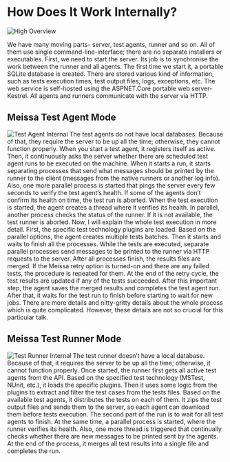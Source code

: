 # How Does It Work Internally? #

![High Overview](https://i.imgur.com/dqJlM0f.png)

We have many moving parts- server, test agents, runner and so on. All of them use single command-line-interface; there are no separate installers or executables.
First, we need to start the server. Its job is to synchronise the work between the runner and all agents. The first time we start it, a portable SQLite database is created. There are stored various kind of information, such as tests execution times, test output files, logs, exceptions, etc. The web service is self-hosted using the ASPNET.Core portable web server- Kestrel. All agents and runners communicate with the server via HTTP.
## Meissa Test Agent Mode ##
![Test Agent Internal](https://i.imgur.com/nmCzNwk.png)
The test agents do not have local databases. Because of that, they require the server to be up all the time; otherwise, they cannot function properly.
When you start a test agent, it registers itself as active. Then, it continuously asks the server whether there are scheduled test agent runs to be executed on the machine.
When it starts a run, it starts separating processes that send what messages should be printed by the runner to the client (messages from the native runners or another log info). Also, one more parallel process is started that pings the server every few seconds to verify the test agent’s health. If some of the agents don’t confirm its health on time, the test run is aborted. 
When the test execution is started, the agent creates a thread where it verifies its health. In parallel, another process checks the status of the runner. If it is not available, the test runner is aborted. Now, I will explain the whole test execution in more detail. 
First, the specific test technology plugins are loaded. Based on the parallel options, the agent creates multiple tests batches. Then it starts and waits to finish all the processes. While the tests are executed, separate parallel processes send messages to be printed to the runner via HTTP requests to the server. After all processes finish, the results files are merged. If the Meissa retry option is turned-on and there are any failed tests, the procedure is repeated for them. At the end of the retry cycle, the test results are updated if any of the tests succeeded. 
After this important step, the agent saves the merged results and completes the test agent run. After that, it waits for the test run to finish before starting to wait for new jobs.
There are more details and nitty-gritty details about the whole process which is quite complicated. However, these details are not so crucial for this particular talk.
## Meissa Test Runner Mode ##
![Test Runner Internal](https://i.imgur.com/O5h80ge.png)
The test runner doesn’t have a local database. Because of that, it requires the server to be up all the time; otherwise, it cannot function properly.
Once started, the runner first gets all active test agents from the API. Based on the specified test technology (MSTest, NUnit, etc.), it loads the specific plugins. Then it uses some logic from the plugins to extract and filter the test cases from the tests files. Based on the available test agents, it distributes the tests on each of them. It zips the test output files and sends them to the server, so each agent can download them before tests execution. The second part of the run is to wait for all test agents to finish. At the same time, a parallel process is started, where the runner verifies its health. Also, one more thread is triggered that continually checks whether there are new messages to be printed sent by the agents. At the end of the process, it merges all test results into a single file and completes the run.
